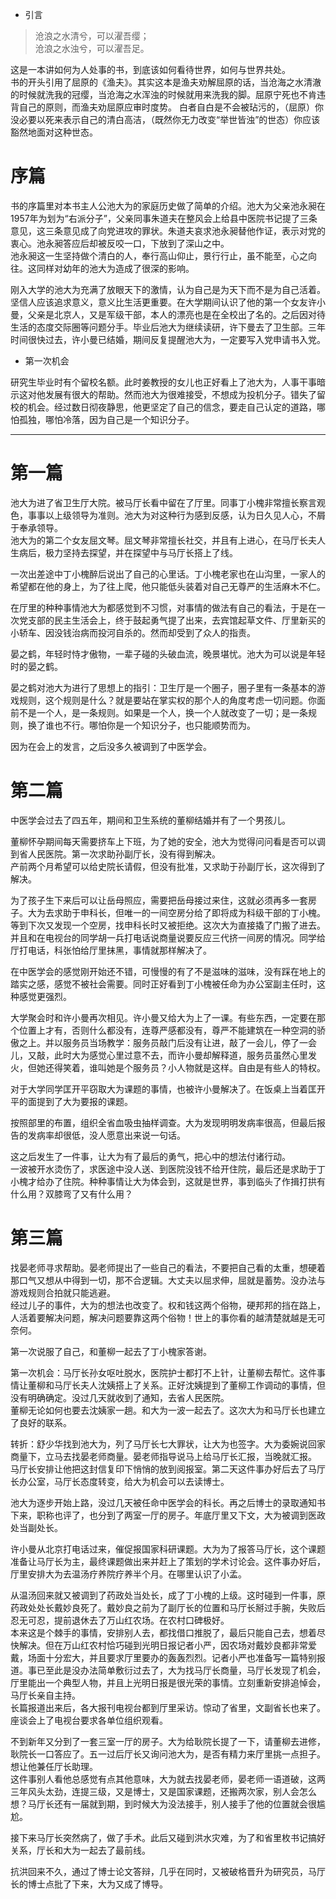 - 引言

>沧浪之水清兮，可以濯吾缨；  
>沧浪之水浊兮，可以濯吾足。  



这是一本讲如何为人处事的书，到底该如何看待世界，如何与世界共处。  
书的开头引用了屈原的《渔夫》。其实这本是渔夫劝解屈原的话，当沧海之水清澈的时候就洗我的冠缨，当沧海之水浑浊的时候就用来洗我的脚。屈原宁死也不肯违背自己的原则，而渔夫劝屈原应审时度势。
白者自白是不会被玷污的，（屈原）你没必要以死来表示自己的清白高洁，（既然你无力改变“举世皆浊”的世态）你应该豁然地面对这种世态。

# 序篇

书的序篇里对本书主人公池大为的家庭历史做了简单的介绍。池大为父亲池永昶在1957年为划为“右派分子”，父亲同事朱道夫在整风会上给县中医院书记提了三条意见，这三条意见成了向党进攻的罪状。朱道夫哀求池永昶替他作证，表示对党的衷心。池永昶答应后却被反咬一口，下放到了深山之中。  
池永昶这一生坚持做个清白的人，奉行高山仰止，景行行止，虽不能至，心之向往。这同样对幼年的池大为造成了很深的影响。  


刚入大学的池大为充满了放眼天下的激情，认为自己是为天下而不是为自己活着。坚信人应该追求意义，意义比生活更重要。在大学期间认识了他的第一个女友许小曼，父亲是北京人，又是军级干部，本人的漂亮也是在全校出了名的。之后因对待生活的态度交际圈等问题分手。毕业后池大为继续读研，许下曼去了卫生部。三年时间很快过去，许小曼已结婚，期间反复提醒池大为，一定要写入党申请书入党。


- 第一次机会    

研究生毕业时有个留校名额。此时姜教授的女儿也正好看上了池大为，人事干事暗示这对他发展有很大的帮助。然而池大为很难接受，不想成为投机分子。错失了留校的机会。经过数日彻夜静思，他更坚定了自己的信念，要走自己认定的道路，哪怕孤独，哪怕冷落，因为自己是一个知识分子。

***

# 第一篇   
池大为进了省卫生厅大院。被马厅长看中留在了厅里。同事丁小槐非常擅长察言观色，事事以上级领导为准则。池大为对这种行为感到反感，认为日久见人心，不屑于奉承领导。  
池大为的第二个女友屈文琴。屈文琴非常擅长社交，并且有上进心，在马厅长夫人生病后，极力坚持去探望，并在探望中与马厅长搭上了线。

一次出差途中丁小槐醉后说出了自己的心里话。丁小槐老家也在山沟里，一家人的希望都在他的身上，为了往上爬，他只能低头装着对自己无尊严的生活麻木不仁。

在厅里的种种事情池大为都感觉到不习惯，对事情的做法有自己的看法，于是在一次党支部的民主生活会上，终于鼓起勇气提了出来，去宾馆起草文件、厅里新买的小轿车、因没钱治病而投河自杀的。然而却受到了众人的指责。

晏之鹤，年轻时恃才傲物，一辈子碰的头破血流，晚景堪忧。池大为可以说是年轻时的晏之鹤。

晏之鹤对池大为进行了思想上的指引：卫生厅是一个圈子，圈子里有一条基本的游戏规则，这个规则是什么？就是要站在掌实权的那个人的角度考虑一切问题。你面前不是一个人，是一条规则。如果是一个人，换一个人就改变了一切；是一条规则，换了谁也不行。哪怕你是一个知识分子，也只能顺势而为。

因为在会上的发言，之后没多久被调到了中医学会。

# 第二篇
中医学会过去了四五年，期间和卫生系统的董柳结婚并有了一个男孩儿。

董柳怀孕期间每天需要挤车上下班，为了她的安全，池大为觉得问问看是否可以调到省人民医院。第一次求助孙副厅长，没有得到解决。  
产前两个月希望可以给史院长请假，但没有批准，又求助于孙副厅长，这次得到了解决。  

为了孩子生下来后可以让岳母照应，需要把岳母接过来住，这就必须再多一套房子。大为去求助于申科长，但唯一的一间空房分给了即将成为科级干部的丁小槐。  
等到下次又发现一个空房，找申科长时又被拒绝。这次大为直接撬了门搬了进去。并且和在电视台的同学胡一兵打电话说商量说要反应三代挤一间房的情况。同学给厅打电话，科张怕给厅里抹黑，事情就那样解决了。

在中医学会的感觉刚开始还不错，可慢慢的有了不是滋味的滋味，没有踩在地上的踏实之感，感觉不被社会需要。同时正好看到丁小槐被任命为办公室副主任时，这种感觉更强烈。

大学聚会时和许小曼再次相见。许小曼又给大为上了一课。有些东西，一定要在那个位置上才有，否则什么都没有，连尊严感都没有，尊严不能建筑在一种空洞的骄傲之上。并以服务员当场教学：服务员敲门后没有让进，敲了一会儿，停了一会儿，又敲，此时大为感觉心里过意不去，而许小曼却解释道，服务员虽然心里发火，但她还得笑着，谁叫她是个服务员？小人物就是这样。自由是有些人的特权。

对于大学同学匡开平窃取大为课题的事情，也被许小曼解决了。在饭桌上当着匡开平的面提到了大为要报的课题。


按照部里的布置，组织全省血吸虫抽样调查。大为发现明明发病率很高，但最后报告的发病率却很低，没人愿意出来说一句话。

这之后发生了一件事，让大为有了最后的勇气，把心中的想法付诸行动。  
一波被开水烫伤了，求医途中没人送、到医院没钱不给开住院，最后还是求助于丁小槐才给办了住院。种种事情让大为体会到，这就是世界，事到临头了作揖打拱有什么用？双膝弯了又有什么用？


# 第三篇

找晏老师寻求帮助。晏老师提出了一些自己的看法，不要把自己看的太重，想硬着那口气又想从中得到一切，那不合逻辑。大丈夫以屈求伸，屈就是蓄势。没办法与游戏规则合拍就只能逃避。  
经过儿子的事件，大为的想法也改变了。权和钱这两个俗物，硬邦邦的挡在路上，人活着要解决问题，解决问题要靠这两个俗物！世上的事你看的越清楚就越是无可奈何。

第一次说服了自己，和董柳一起去了丁小槐家答谢。

第一次机会：马厅长孙女呕吐脱水，医院护士都打不上针，让董柳去帮忙。这件事情让董柳和马厅长夫人沈姨搭上了关系。正好沈姨提到了董柳工作调动的事情，但没有明确确定。没过几天就收到了通知，去省人民医院。   
董柳无论如何也要去沈姨家一趟。和大为一波一起去了。这次大为和马厅长也建立了良好的联系。

转折：舒少华找到池大为，列了马厅长七大罪状，让大为也签字。大为委婉说回家商量下，立马去找晏老师商量。晏老师指导说马上给马厅长汇报，当晚就汇报。  
马厅长安排让他把这封信复印下悄悄的放到阅报室。第二天这件事办好后去了马厅长办公室，马厅长态度转变，给大为机会可以去读博士。

池大为逐步开始上路，没过几天被任命中医学会的科长。再之后博士的录取通知书下来，职称也评了，也分到了两室一厅的房子。年底厅里又下文，大为被调到医政处当副处长。

许小曼从北京打电话过来，催促报国家科研课题。大为为了报答马厅长，这个课题准备让马厅长为主，最终课题做出来并赶上了策划的学术讨论会。这件事办好后，厅里安排大为去温汤疗养院疗养半个月。在哪里认识了小孟。

从温汤回来就又被调到了药政处当处长，成了丁小槐的上级。这时碰到一件事，原药政处处长戴妙良死了。戴妙良之前为了副厅长的位置和马厅长掰过手腕，失败后忍无可忍，提前退休去了万山红农场。在农村口碑极好。  
本来这是个棘手的事情，安排别人去，都找借口推脱了，最后只能自己去，想着尽快解决。但在万山红农村恰巧碰到光明日报记者小严，因农场对戴妙良都非常爱戴，场面十分宏大，并且要求厅里要办的轰轰烈烈。记者小严也准备写一篇特别报道。事已至此是没办法简单敷衍过去了，大为找马厅长商量，马厅长发现了机会，厅里能出一个典型人物，并且上光明日报是很光荣的事情。立刻重新安排追悼会，马厅长亲自主持。  
长篇报道出来后，各大报刊电视台都到厅里采访。惊动了省里，文副省长也来了。座谈会上了电视台要求各单位组织观看。

不到新年又分到了一套三室一厅的房子。大为给耿院长提了一下，请董柳去进修，耿院长一口答应了。五一过后厅长又询问池大为，是否有精力来厅里挑一点担子。想让他兼任厅长助理。  
这件事别人看他总感觉有点其他意味，大为就去找晏老师，晏老师一语道破，这两三年风头太劲，连提三级，又是博士，又是国家课题，还搬两次家，别人会怎么想？马厅长还有一届就到期，到时候大为没法接手，别人接手了他的位置就会很尴尬。

接下来马厅长突然病了，做了手术。此后又碰到洪水灾难，为了和省里枚书记搞好关系，厅长和大为一起去了最前线。

抗洪回来不久，通过了博士论文答辩，几乎在同时，又被破格晋升为研究员，马厅长的博士点批了下来，大为又成了博导。












